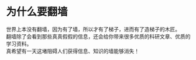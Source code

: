 # 为什么要翻墙
世界上本没有翻墙，因为有了墙，所以才有了梯子，进而有了造梯子的木匠。<br>
翻墙除了会看到那些真真假假的信息，还会给你带来很多优质的科研文章、优质的学习资料。<br>
真希望有一天这堵阻碍人们获得信息、知识的墙能够消失！
